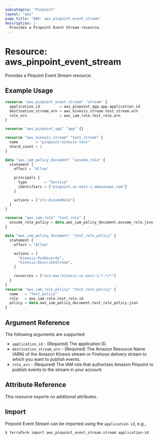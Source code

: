 ```yaml
---
subcategory: "Pinpoint"
layout: "aws"
page_title: "AWS: aws_pinpoint_event_stream"
description: |-
  Provides a Pinpoint Event Stream resource.
---
```


# Resource: aws_pinpoint_event_stream

Provides a Pinpoint Event Stream resource.

## Example Usage

```terraform
resource "aws_pinpoint_event_stream" "stream" {
  application_id         = aws_pinpoint_app.app.application_id
  destination_stream_arn = aws_kinesis_stream.test_stream.arn
  role_arn               = aws_iam_role.test_role.arn
}

resource "aws_pinpoint_app" "app" {}

resource "aws_kinesis_stream" "test_stream" {
  name        = "pinpoint-kinesis-test"
  shard_count = 1
}

data "aws_iam_policy_document" "assume_role" {
  statement {
    effect = "Allow"

    principals {
      type        = "Service"
      identifiers = ["pinpoint.us-east-1.amazonaws.com"]
    }

    actions = ["sts:AssumeRole"]
  }
}

resource "aws_iam_role" "test_role" {
  assume_role_policy = data.aws_iam_policy_document.assume_role.json
}

data "aws_iam_policy_document" "test_role_policy" {
  statement {
    effect = "Allow"

    actions = [
      "kinesis:PutRecords",
      "kinesis:DescribeStream",
    ]

    resources = ["arn:aws:kinesis:us-east-1:*:*/*"]
  }
}
resource "aws_iam_role_policy" "test_role_policy" {
  name   = "test_policy"
  role   = aws_iam_role.test_role.id
  policy = data.aws_iam_policy_document.test_role_policy.json
}
```

## Argument Reference

The following arguments are supported:

* `application_id` - (Required) The application ID.
* `destination_stream_arn` - (Required) The Amazon Resource Name (ARN) of the Amazon Kinesis stream or Firehose delivery stream to which you want to publish events.
* `role_arn` - (Required) The IAM role that authorizes Amazon Pinpoint to publish events to the stream in your account.

## Attribute Reference

This resource exports no additional attributes.

## Import

Pinpoint Event Stream can be imported using the `application-id`, e.g.,

```
$ terraform import aws_pinpoint_event_stream.stream application-id
```
